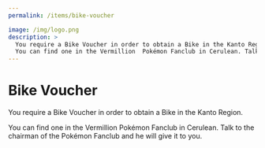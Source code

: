 ```yaml
---
permalink: /items/bike-voucher

image: /img/logo.png
description: >
  You require a Bike Voucher in order to obtain a Bike in the Kanto Region.
  You can find one in the Vermillion  Pokémon Fanclub in Cerulean. Talk to the chairman of the Pokémon Fanclub and he will give it to you.
---
```


# Bike Voucher

You require a Bike Voucher in order to obtain a Bike in the Kanto Region.

You can find one in the Vermillion  Pokémon Fanclub in Cerulean. Talk to the chairman of the Pokémon Fanclub and he will give it to you.
